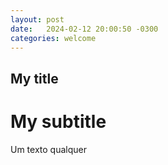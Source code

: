 ```yaml
---
layout: post
date:   2024-02-12 20:00:50 -0300
categories: welcome
---
```

## My title
# My subtitle
Um texto qualquer
